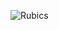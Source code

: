 ![Rubics](https://github.com/UndreamtMayhem/Udacity-Front-End-Web-Development/blob/master/P1%20PORTFOLIO/rubrics/MaI3QL0.png)
